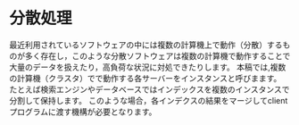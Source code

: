 # 分散処理
最近利用されているソフトウェアの中には複数の計算機上で動作（分散）するものが多く存在し，このような分散ソフトウェアは複数の計算機で動作することで大量のデータを扱えたり，高負荷な状況に対処できたりします。
本稿では,複数の計算機（クラスタ）でで動作する各サーバーをインスタンスと呼びまます。
たとえば検索エンジンやデータベースではインデックスを複数のインスタンスで分割して保持します。
このような場合，各インデクスの結果をマージしてclientプログラムに渡す機構が必要となります。